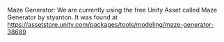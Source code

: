 Maze Generator: We are currently using the free Unity Asset called Maze Generator by styanton.
It was found at https://assetstore.unity.com/packages/tools/modeling/maze-generator-38689

